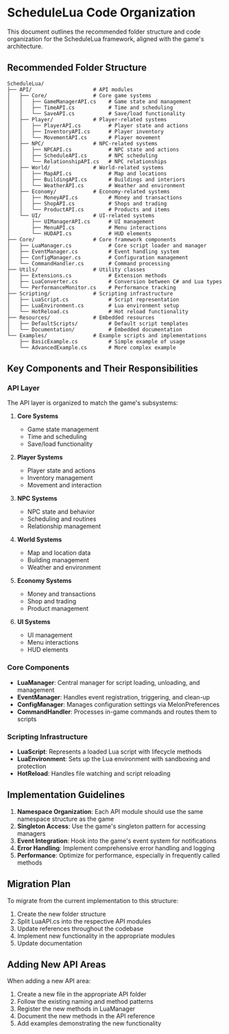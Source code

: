 # ScheduleLua Code Organization

This document outlines the recommended folder structure and code organization for the ScheduleLua framework, aligned with the game's architecture.

## Recommended Folder Structure

```
ScheduleLua/
├── API/                    # API modules
│   ├── Core/               # Core game systems
│   │   ├── GameManagerAPI.cs    # Game state and management
│   │   ├── TimeAPI.cs           # Time and scheduling
│   │   └── SaveAPI.cs           # Save/load functionality
│   ├── Player/             # Player-related systems
│   │   ├── PlayerAPI.cs         # Player state and actions
│   │   ├── InventoryAPI.cs      # Player inventory
│   │   └── MovementAPI.cs       # Player movement
│   ├── NPC/                # NPC-related systems
│   │   ├── NPCAPI.cs            # NPC state and actions
│   │   ├── ScheduleAPI.cs       # NPC scheduling
│   │   └── RelationshipAPI.cs   # NPC relationships
│   ├── World/              # World-related systems
│   │   ├── MapAPI.cs            # Map and locations
│   │   ├── BuildingAPI.cs       # Buildings and interiors
│   │   └── WeatherAPI.cs        # Weather and environment
│   ├── Economy/            # Economy-related systems
│   │   ├── MoneyAPI.cs          # Money and transactions
│   │   ├── ShopAPI.cs           # Shops and trading
│   │   └── ProductAPI.cs        # Products and items
│   └── UI/                 # UI-related systems
│       ├── UIManagerAPI.cs      # UI management
│       ├── MenuAPI.cs           # Menu interactions
│       └── HUDAPI.cs            # HUD elements
├── Core/                   # Core framework components
│   ├── LuaManager.cs            # Core script loader and manager
│   ├── EventManager.cs          # Event handling system
│   ├── ConfigManager.cs         # Configuration management
│   └── CommandHandler.cs        # Command processing
├── Utils/                  # Utility classes
│   ├── Extensions.cs            # Extension methods
│   ├── LuaConverter.cs          # Conversion between C# and Lua types
│   └── PerformanceMonitor.cs    # Performance tracking
├── Scripting/              # Scripting infrastructure
│   ├── LuaScript.cs             # Script representation
│   ├── LuaEnvironment.cs        # Lua environment setup
│   └── HotReload.cs             # Hot reload functionality
├── Resources/              # Embedded resources
│   ├── DefaultScripts/          # Default script templates
│   └── Documentation/           # Embedded documentation
└── Examples/               # Example scripts and implementations
    ├── BasicExample.cs          # Simple example of usage
    └── AdvancedExample.cs       # More complex example
```

## Key Components and Their Responsibilities

### API Layer

The API layer is organized to match the game's subsystems:

1. **Core Systems**
   - Game state management
   - Time and scheduling
   - Save/load functionality

2. **Player Systems**
   - Player state and actions
   - Inventory management
   - Movement and interaction

3. **NPC Systems**
   - NPC state and behavior
   - Scheduling and routines
   - Relationship management

4. **World Systems**
   - Map and location data
   - Building management
   - Weather and environment

5. **Economy Systems**
   - Money and transactions
   - Shop and trading
   - Product management

6. **UI Systems**
   - UI management
   - Menu interactions
   - HUD elements

### Core Components

- **LuaManager**: Central manager for script loading, unloading, and management
- **EventManager**: Handles event registration, triggering, and clean-up
- **ConfigManager**: Manages configuration settings via MelonPreferences
- **CommandHandler**: Processes in-game commands and routes them to scripts

### Scripting Infrastructure

- **LuaScript**: Represents a loaded Lua script with lifecycle methods
- **LuaEnvironment**: Sets up the Lua environment with sandboxing and protection
- **HotReload**: Handles file watching and script reloading

## Implementation Guidelines

1. **Namespace Organization**: Each API module should use the same namespace structure as the game
2. **Singleton Access**: Use the game's singleton pattern for accessing managers
3. **Event Integration**: Hook into the game's event system for notifications
4. **Error Handling**: Implement comprehensive error handling and logging
5. **Performance**: Optimize for performance, especially in frequently called methods

## Migration Plan

To migrate from the current implementation to this structure:

1. Create the new folder structure
2. Split LuaAPI.cs into the respective API modules
3. Update references throughout the codebase
4. Implement new functionality in the appropriate modules
5. Update documentation

## Adding New API Areas

When adding a new API area:

1. Create a new file in the appropriate API folder
2. Follow the existing naming and method patterns
3. Register the new methods in LuaManager
4. Document the new methods in the API reference
5. Add examples demonstrating the new functionality 
